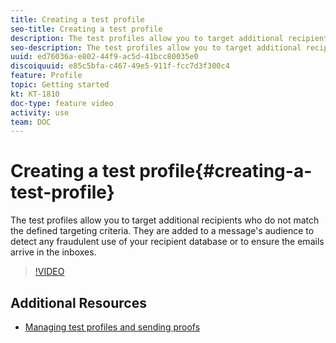 ```yaml
---
title: Creating a test profile
seo-title: Creating a test profile
description: The test profiles allow you to target additional recipients who do not match the defined targeting criteria. They are added to a message's audience to detect any fraudulent use of your recipient database or to ensure the emails arrive in the inboxes.
seo-description: The test profiles allow you to target additional recipients who do not match the defined targeting criteria. They are added to a message's audience to detect any fraudulent use of your recipient database or to ensure the emails arrive in the inboxes.
uuid: ed76036a-e802-44f9-ac5d-41bcc80035e0
discoiquuid: e85c5bfa-c467-49e5-911f-fcc7d3f300c4
feature: Profile
topic: Getting started
kt: KT-1810
doc-type: feature video
activity: use
team: DOC
---
```


# Creating a test profile{#creating-a-test-profile}

The test profiles allow you to target additional recipients who do not match the defined targeting criteria. They are added to a message's audience to detect any fraudulent use of your recipient database or to ensure the emails arrive in the inboxes.

>[!VIDEO](https://video.tv.adobe.com/v/24094?quality=12)

## Additional Resources

* [Managing test profiles and sending proofs](https://helpx.adobe.com/campaign/standard/sending/using/managing-test-profiles-and-sending-proofs.html)
